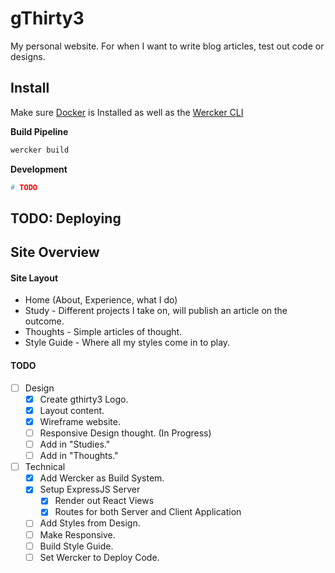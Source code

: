 # gThirty3

My personal website.
For when I want to write blog articles, test out code or designs.

## Install
Make sure [Docker](https://docs.docker.com/installation/) is Installed as well as the [Wercker CLI](http://devcenter.wercker.com/learn/basics/the-wercker-cli.html)

**Build Pipeline**
```bash
wercker build
```

**Development**
```bash
# TODO
```

## TODO: Deploying

## Site Overview
#### Site Layout
- Home (About, Experience, what I do)
- Study - Different projects I take on, will publish an article on the outcome.
- Thoughts - Simple articles of thought.
- Style Guide - Where all my styles come in to play.

#### TODO
- [ ] Design
    - [x] Create gthirty3 Logo.
    - [x] Layout content.
    - [x] Wireframe website.
    - [ ] Responsive Design thought. (In Progress)
    - [ ] Add in "Studies."
    - [ ] Add in "Thoughts."
- [ ] Technical
    - [x] Add Wercker as Build System.
    - [x] Setup ExpressJS Server
        - [x] Render out React Views
        - [x] Routes for both Server and Client Application
    - [ ] Add Styles from Design. 
    - [ ] Make Responsive.
    - [ ] Build Style Guide.
    - [ ] Set Wercker to Deploy Code.
